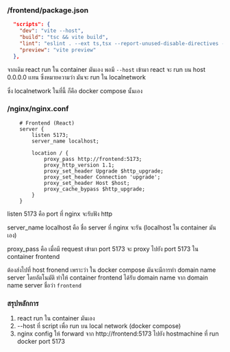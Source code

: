 ### /frontend/package.json

```json
  "scripts": {
    "dev": "vite --host",
    "build": "tsc && vite build",
    "lint": "eslint . --ext ts,tsx --report-unused-disable-directives --max-warnings 0",
    "preview": "vite preview"
  },
```

จากเดิม react run ใน container มันเอง พอมี ``--host`` เข้ามา react จะ run บน host 0.0.0.0 เเทน ซึ่งหมายความว่า มันจะ run ใน localnetwork 

ซึ่ง localnetwork ในที่นี้ ก็คือ docker compose นั้นเอง

### /nginx/nginx.conf

```nginx
    # Frontend (React)
    server {
        listen 5173;
        server_name localhost;

        location / {
            proxy_pass http://frontend:5173; 
            proxy_http_version 1.1;
            proxy_set_header Upgrade $http_upgrade;
            proxy_set_header Connection 'upgrade';
            proxy_set_header Host $host;
            proxy_cache_bypass $http_upgrade;
        }
    }
```

listen 5173 คือ port ที่ nginx จะรับฟัง http

server_name localhost คือ ชื่อ server ที่ nginx จะรัน (localhost ใน container มันเอง)

proxy_pass คือ เมื่อมี request เข้ามา port 5173 จะ proxy ไปยัง port 5173 ใน container frontend 

ต้องส่งไปที่ host fronend เพราะว่า ใน docker compose มันจะมีการทำ domain name server โดยอัตโนมัติ ทำให้ container frontend ได้รับ domain name จาก domain name server ชื่อว่า ``frontend``

### สรุปหลักการ
1. react run ใน container มันเอง
2. --host ที่ script เพื่อ run บน local network (docker compose)
3. nginx config ให้ forward จาก http://frontend:5173 ไปยัง hostmachine ที่ run docker port 5173

